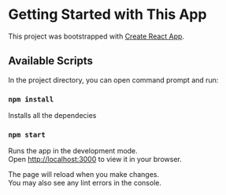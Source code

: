 # Getting Started with This App

This project was bootstrapped with [Create React App](https://github.com/facebook/create-react-app).

## Available Scripts

In the project directory, you can open command prompt and run:

### `npm install`

Installs all the dependecies

### `npm start`

Runs the app in the development mode.\
Open [http://localhost:3000](http://localhost:3000) to view it in your browser.

The page will reload when you make changes.\
You may also see any lint errors in the console.
